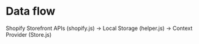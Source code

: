 # Data flow
Shopify Storefront APIs (shopify.js) -> Local Storage (helper.js) -> Context Provider (Store.js)
